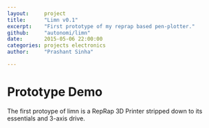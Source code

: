 ```yaml
---
layout:     project
title:      "Limn v0.1"
excerpt:    "First prototype of my reprap based pen-plotter."
github:     "autonomi/limn"
date:       2015-05-06 22:00:00
categories: projects electronics
author:     "Prashant Sinha"

---
```


Prototype Demo
==============

The first protoype of limn is a RepRap 3D Printer stripped down to its essentials and 3-axis drive.
